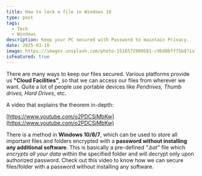 ```yaml
---
title: How to lock a file in Windows 10
type: post
tags:
  - Tech
  - Windows
description: Keep your PC secured with Password to maintain Privacy.
date: 2025-03-10
image: https://images.unsplash.com/photo-1516572980581-c9bd8bff75b0?ixlib=rb-1.2.1&ixid=eyJhcHBfaWQiOjEyMDd9&auto=format&fit=crop&w=750&q=80
isFeatured: true
---
```


There are many ways to keep our files secured. Various platforms provide us **"Cloud Facilities"**, so that we can access our files from wherever we want. Quite a lot of people use portable devices like _Pendrives, Thumb drives, Hard Drives_, etc.

A video that explains the theorem in-depth:

[https://www.youtube.com/o2PDCSjMbKw](https://www.youtube.com/o2PDCSjMbKw)

There is a method in **Windows 10/8/7**, which can be used to store all important files and folders encrypted with a **password without installing any additional software**. This is basically a pre-defined _".bat"_ file which _encrypts all your data_ within the specified folder and will decrypt only upon authorized password. Check out this video to know how we can secure files/folder with a password without installing any software.
